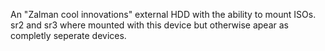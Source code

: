 An "Zalman cool innovations" external HDD with the ability to mount ISOs. sr2 and sr3 where mounted with this device but otherwise apear as completly seperate devices.
